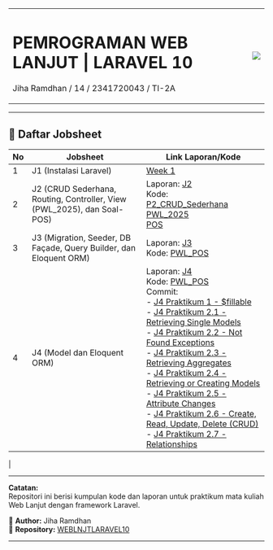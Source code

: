 <table>
<tr>
<td>

# PEMROGRAMAN WEB LANJUT | LARAVEL 10  
Jiha Ramdhan / 14 / 2341720043 / TI-2A

</td>
<td valign="center" align="right" width="20%">
<img src="https://akuntansi.polinema.ac.id/wp-content/uploads/2024/02/logo_polinema.png" width="">
</td>
</tr>
</table>

---

## 📌 Daftar Jobsheet  

| No | Jobsheet | Link Laporan/Kode |
|----|---------|-------------------|
| 1  | J1 (Instalasi Laravel) | [Week 1](https://github.com/JihaR15/WEBLNJTLARAVEL10/tree/main/Minggu%201%20(Instalasi%20Laravel)/Week1) |
| 2  | J2 (CRUD Sederhana, Routing, Controller, View (PWL_2025), dan Soal-POS) | Laporan: [J2](https://github.com/JihaR15/WEBLNJTLARAVEL10/blob/main/Minggu%202/PWL_2025/README.md)<br> Kode: <br>[P2_CRUD_Sederhana](https://github.com/JihaR15/WEBLNJTLARAVEL10/tree/main/Minggu%202/P2_CRUD_Sederhana) <br> [PWL_2025](https://github.com/JihaR15/WEBLNJTLARAVEL10/tree/main/Minggu%202/PWL_2025) <br> [POS](https://github.com/JihaR15/WEBLNJTLARAVEL10/tree/main/Minggu%202/POS) |
| 3  | J3 (Migration, Seeder, DB Façade, Query Builder, dan Eloquent ORM) | Laporan: [J3](https://github.com/JihaR15/WEBLNJTLARAVEL10/blob/main/Minggu%203/PWL_POS/README.md)<br> Kode: [PWL_POS](https://github.com/JihaR15/WEBLNJTLARAVEL10/tree/main/Minggu%203/PWL_POS) |
| 4  | J4 (Model dan Eloquent ORM) | Laporan: [J4](https://github.com/JihaR15/WEBLNJTLARAVEL10/blob/main/Minggu%204/README.md) <br> Kode: [PWL_POS](https://github.com/JihaR15/WEBLNJTLARAVEL10/tree/main/PWL_POS)<br>Commit: <br> - [J4 Praktikum 1 - $fillable](https://github.com/JihaR15/WEBLNJTLARAVEL10/commit/92a4e26f0416095d0bebbdc7d741823085782793) <br> - [J4 Praktikum 2.1 - Retrieving Single Models](https://github.com/JihaR15/WEBLNJTLARAVEL10/commit/c7a68cbb30e8eec2461b041bdcded78aeb9f66ce) <br> - [J4 Praktikum 2.2 - Not Found Exceptions](https://github.com/JihaR15/WEBLNJTLARAVEL10/commit/218459e865ac9227256051fa456c87fe52498973) <br> - [J4 Praktikum 2.3 - Retrieving Aggregates](https://github.com/JihaR15/WEBLNJTLARAVEL10/commit/fcae8f4ce6fd7a0575bc1451f96c0c585a252e69) <br> - [J4 Praktikum 2.4 - Retrieving or Creating Models](https://github.com/JihaR15/WEBLNJTLARAVEL10/commit/e45d6951d83bb5cc1fa4514866bfc79c802958c7) <br> - [J4 Praktikum 2.5 - Attribute Changes](https://github.com/JihaR15/WEBLNJTLARAVEL10/commit/84ea75894545d3f8b9b1918256ef451234833862) <br> - [J4 Praktikum 2.6 - Create, Read, Update, Delete (CRUD)](https://github.com/JihaR15/WEBLNJTLARAVEL10/commit/3df9cf80b043066d92a34d6f6f98e2505d8a760d) <br> - [J4 Praktikum 2.7 - Relationships](https://github.com/JihaR15/WEBLNJTLARAVEL10/commit/712f41711cd550c5d6e56c28772faa4e8f7bf91d) <br>
|

---

**Catatan:**  
Repositori ini berisi kumpulan kode dan laporan untuk praktikum mata kuliah Web Lanjut dengan framework Laravel.

📌 **Author:** Jiha Ramdhan  
📌 **Repository:** [WEBLNJTLARAVEL10](https://github.com/JihaR15/WEBLNJTLARAVEL10)

---
